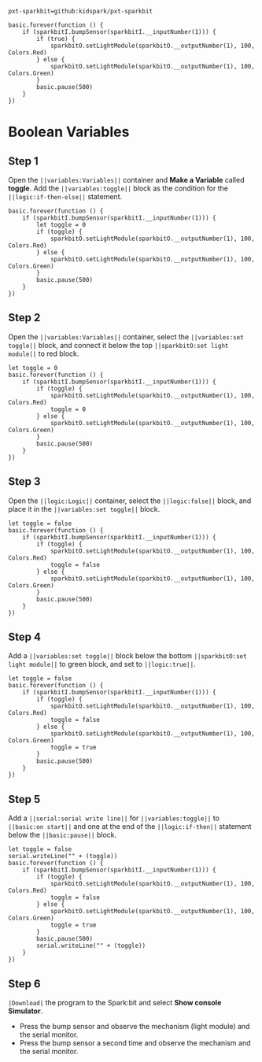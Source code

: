 ```package
pxt-sparkbit=github:kidspark/pxt-sparkbit
```

```template
basic.forever(function () {
    if (sparkbitI.bumpSensor(sparkbitI.__inputNumber(1))) {
        if (true) {
            sparkbitO.setLightModule(sparkbitO.__outputNumber(1), 100, Colors.Red)
        } else {
            sparkbitO.setLightModule(sparkbitO.__outputNumber(1), 100, Colors.Green)
        }
        basic.pause(500)
    }
})
```

# Boolean Variables

## Step 1

Open the ``||variables:Variables||`` container and **Make a Variable** called **toggle**. Add the ``||variables:toggle||`` block as the condition for the ``||logic:if-then-else||`` statement.

```blocks
basic.forever(function () {
    if (sparkbitI.bumpSensor(sparkbitI.__inputNumber(1))) {
        let toggle = 0
        if (toggle) {
            sparkbitO.setLightModule(sparkbitO.__outputNumber(1), 100, Colors.Red)
        } else {
            sparkbitO.setLightModule(sparkbitO.__outputNumber(1), 100, Colors.Green)
        }
        basic.pause(500)
    }
})
```

## Step 2

Open the ``||variables:Variables||`` container, select the ``||variables:set toggle||`` block, and connect it below the top ``||sparkbitO:set light module||`` to red block.

```blocks
let toggle = 0
basic.forever(function () {
    if (sparkbitI.bumpSensor(sparkbitI.__inputNumber(1))) {
        if (toggle) {
            sparkbitO.setLightModule(sparkbitO.__outputNumber(1), 100, Colors.Red)
            toggle = 0
        } else {
            sparkbitO.setLightModule(sparkbitO.__outputNumber(1), 100, Colors.Green)
        }
        basic.pause(500)
    }
})
```

## Step 3

Open the ``||logic:Logic||`` container, select the ``||logic:false||`` block, and place it in the ``||variables:set toggle||`` block.

```blocks
let toggle = false
basic.forever(function () {
    if (sparkbitI.bumpSensor(sparkbitI.__inputNumber(1))) {
        if (toggle) {
            sparkbitO.setLightModule(sparkbitO.__outputNumber(1), 100, Colors.Red)
            toggle = false
        } else {
            sparkbitO.setLightModule(sparkbitO.__outputNumber(1), 100, Colors.Green)
        }
        basic.pause(500)
    }
})
```

## Step 4

Add a ``||variables:set toggle||`` block below the bottom ``||sparkbitO:set light module||`` to green block, and set to ``||logic:true||``.

```blocks
let toggle = false
basic.forever(function () {
    if (sparkbitI.bumpSensor(sparkbitI.__inputNumber(1))) {
        if (toggle) {
            sparkbitO.setLightModule(sparkbitO.__outputNumber(1), 100, Colors.Red)
            toggle = false
        } else {
            sparkbitO.setLightModule(sparkbitO.__outputNumber(1), 100, Colors.Green)
            toggle = true
        }
        basic.pause(500)
    }
})
```

## Step 5

Add a ``||serial:serial write line||`` for ``||variables:toggle||`` to ``||basic:on start||`` and one at the end of the ``||logic:if-then||`` statement below the ``||basic:pause||`` block.

```blocks
let toggle = false
serial.writeLine("" + (toggle))
basic.forever(function () {
    if (sparkbitI.bumpSensor(sparkbitI.__inputNumber(1))) {
        if (toggle) {
            sparkbitO.setLightModule(sparkbitO.__outputNumber(1), 100, Colors.Red)
            toggle = false
        } else {
            sparkbitO.setLightModule(sparkbitO.__outputNumber(1), 100, Colors.Green)
            toggle = true
        }
        basic.pause(500)
        serial.writeLine("" + (toggle))
    }
})
```

## Step 6

``|Download|`` the program to the Spark:bit and select **Show console Simulator**.
* Press the bump sensor and observe the mechanism (light module) and the serial monitor.
* Press the bump sensor a second time and observe the mechanism and the serial monitor.